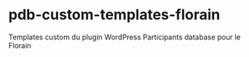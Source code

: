 # pdb-custom-templates-florain
Templates custom du plugin WordPress Participants database pour le Florain 

